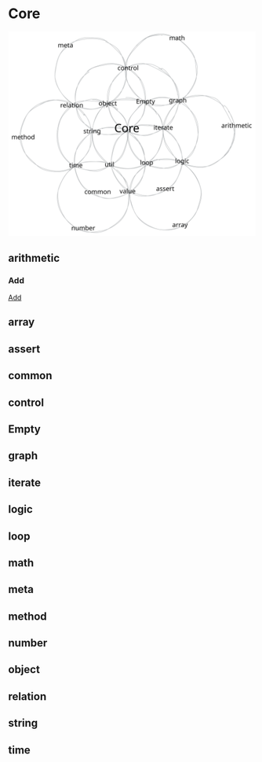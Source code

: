 # Core

![Core](/public/excalidraw/core.svg)


## arithmetic

### Add
[Add](src/system/core/arithmetic/Add3/spec.json)

## array

## assert

## common

## control

## Empty

## graph

## iterate

## logic

## loop

## math

## meta

## method

## number

## object

## relation

## string

## time